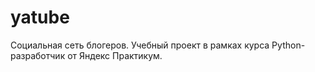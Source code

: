 # yatube
Социальная сеть блогеров. Учебный проект в рамках курса Python-разработчик от Яндекс Практикум.
